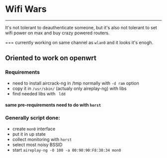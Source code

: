 # Wifi Wars

---
It's not tolerant to deauthenticate someone, but it's also not tolerant to set wifi power on max and buy crazy powered routers.

===
currently working on same channel as ```wlan0``` and it looks it's enogh.
## Oriented to work on openwrt
### Requirements
- need to install aircrack-ng in /tmp
normally with ```-d ram``` option
- copy it in ```/usr/sbin/``` (actualy only aireplay-ng)
with libs
- find needed libs with ``` ldd```

#### same pre-requirements need to do with ```horst```
### Generally script done:
- create ```mon0``` interface
- put it in up state
- collect monitoring with ```horst```
- select most noisy BSSID
- start ```aireplay-ng -0 100 -a 00:90:90:F8:30:34 mon0```

